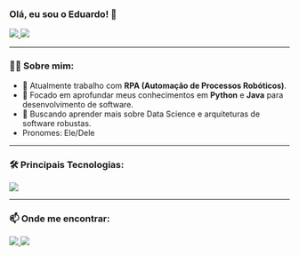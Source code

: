 ### Olá, eu sou o Eduardo! 👋

<p align="left">
  <a href="https://github.com/DUZINz">
    <img src="https://github-readme-stats.vercel.app/api?username=DUZINz&show_icons=true&theme=dracula&include_all_commits=true&count_private=true"/>
  </a>
  <a href="https://github.com/DUZINz">
    <img src="https://github-readme-stats.vercel.app/api/top-langs/?username=DUZINz&layout=compact&langs_count=8&theme=dracula"/>
  </a>
</p>

---

### 👨‍💻 Sobre mim:
- 🤖 Atualmente trabalho com **RPA (Automação de Processos Robóticos)**.
- 🐍 Focado em aprofundar meus conhecimentos em **Python** e **Java** para desenvolvimento de software.
- 🌱 Buscando aprender mais sobre Data Science e arquiteturas de software robustas.
- Pronomes: Ele/Dele

---

### 🛠️ Principais Tecnologias:

<p align="left">
  <a href="https://skillicons.dev">
    <img src="https://skillicons.dev/icons?i=java,python,django,git,docker,mysql,postgres,linux" />
  </a>
</p>

---

### 📫 Onde me encontrar:

<p align="left">
  <a href="mailto:eduardogrunitzky@gmail.com" target="_blank">
    <img src="https://img.shields.io/badge/Gmail-D14836?style=for-the-badge&logo=gmail&logoColor=white" target="_blank">
  </a>
  <a href="www.linkedin.com/in/eduardo-grunitzky-65400b1b1" target="_blank">
    <img src="https://img.shields.io/badge/-LinkedIn-%230077B5?style=for-the-badge&logo=linkedin&logoColor=white" target="_blank">
  </a>
</p>
